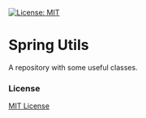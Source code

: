[![License: MIT](https://img.shields.io/badge/License-MIT-blue.svg)](https://opensource.org/licenses/MIT)


# Spring Utils
A repository with some useful classes.


### License
[MIT License](LICENSE)
